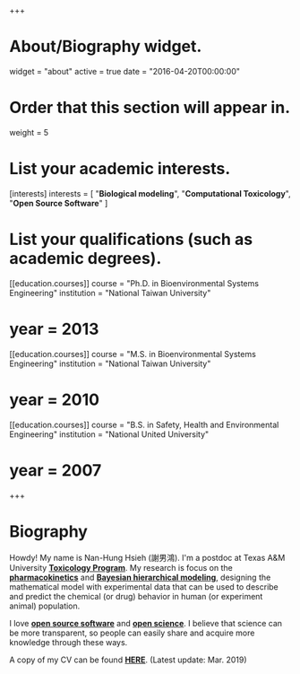 +++
# About/Biography widget.
widget = "about"
active = true
date = "2016-04-20T00:00:00"

# Order that this section will appear in.
weight = 5

# List your academic interests.
[interests]
  interests = [
    "**Biological modeling**",
    "**Computational Toxicology**",
    "**Open Source Software**"
  ]
  
# List your qualifications (such as academic degrees).
[[education.courses]]
  course = "Ph.D. in Bioenvironmental Systems Engineering"
  institution = "National Taiwan University"
#  year = 2013

[[education.courses]]
  course = "M.S. in Bioenvironmental Systems Engineering"
  institution = "National Taiwan University"
#  year = 2010

[[education.courses]]
  course = "B.S. in Safety, Health and Environmental Engineering"
  institution = "National United University"
#  year = 2007
 
+++

# Biography

Howdy! My name is Nan-Hung Hsieh (謝男鴻). I'm a postdoc at Texas A&M University [**Toxicology Program**](https://toxicology.tamu.edu/). My research is focus on the [**pharmacokinetics**](https://en.wikipedia.org/wiki/Pharmacokinetics) and [**Bayesian hierarchical modeling**](https://en.wikipedia.org/wiki/Bayesian_hierarchical_modeling), designing the mathematical model with experimental data that can be used to describe and predict the chemical (or drug) behavior in human (or experiment animal) population.  

I love  [**open source software**](https://opensource.com/resources/what-open-source) and  [**open science**](https://opensource.com/resources/open-science). I believe that science can be more transparent, so people can easily share and acquire more knowledge through these ways. 

A copy of my CV can be found [**HERE**](/post/CV_(NHsieh).pdf). (Latest update: Mar. 2019)
